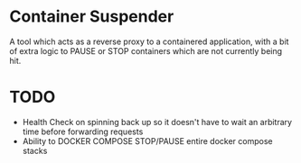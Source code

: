 # Container Suspender
A tool which acts as a reverse proxy to a containered application, with a bit of extra logic to PAUSE or STOP containers which are not currently being hit.

# TODO
* Health Check on spinning back up so it doesn't have to wait an arbitrary time before forwarding requests
* Ability to DOCKER COMPOSE STOP/PAUSE entire docker compose stacks